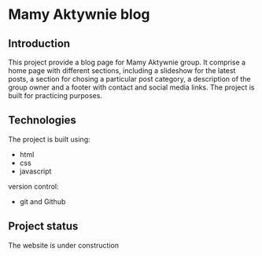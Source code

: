 # Mamy Aktywnie blog

## Introduction

This project provide a blog page for Mamy Aktywnie group.
It comprise a home page with different sections, including a slideshow for the latest posts, a section for chosing a particular post category, a description of the group owner and a footer with contact and social media links.
The project is built for practicing purposes.

## Technologies

The project is built using:

- html
- css
- javascript

version control:

- git and Github

## Project status

The website is under construction
